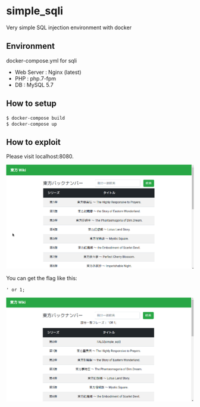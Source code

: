 # simple_sqli

Very simple SQL injection environment with docker

## Environment

docker-compose.yml for sqli

- Web Server : Nginx (latest)
- PHP : php.7-fpm
- DB : MySQL 5.7

## How to setup

```
$ docker-compose build
$ docker-compose up
```

## How to exploit

Please visit localhost:8080.

![simple sqli](https://github.com/okayu1230z/ctf_data/blob/master/simple_sqli/simple_sql_prob.png "simple sqli")

You can get the flag like this:

```
' or 1;
```

![simple sqli ans](https://github.com/okayu1230z/ctf_data/blob/master/simple_sqli/simple_sql_answer.png "simple sqli ans")

